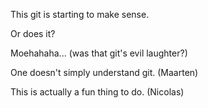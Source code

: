 This git is starting to make sense.

Or does it?

Moehahaha... (was that git's evil laughter?)

One doesn't simply understand git. (Maarten)

This is actually a fun thing to do. (Nicolas)
